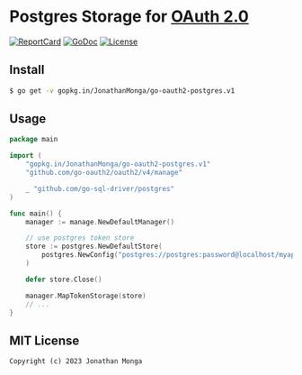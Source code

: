 # Postgres Storage for [OAuth 2.0](https://github.com/go-oauth2/oauth2)

[![ReportCard][reportcard-image]][reportcard-url] [![GoDoc][godoc-image]][godoc-url] [![License][license-image]][license-url]

## Install

``` bash
$ go get -v gopkg.in/JonathanMonga/go-oauth2-postgres.v1
```

## Usage

``` go
package main

import (
	"gopkg.in/JonathanMonga/go-oauth2-postgres.v1"
	"github.com/go-oauth2/oauth2/v4/manage"

	_ "github.com/go-sql-driver/postgres"
)

func main() {
	manager := manage.NewDefaultManager()

	// use postgres token store
	store := postgres.NewDefaultStore(
		postgres.NewConfig("postgres://postgres:password@localhost/myapp_test?sslmode=disable"),
	)

	defer store.Close()

	manager.MapTokenStorage(store)
	// ...
}

```

## MIT License

```
Copyright (c) 2023 Jonathan Monga
```

[reportcard-url]: https://goreportcard.com/report/gopkg.in/JonathanMonga/go-oauth2-postgres.v3
[reportcard-image]: https://goreportcard.com/badge/gopkg.in/JonathanMonga/go-oauth2-postgres.v3
[godoc-url]: https://godoc.org/gopkg.in/JonathanMonga/go-oauth2-postgres.v3
[godoc-image]: https://godoc.org/gopkg.in/JonathanMonga/go-oauth2-postgres.v3?status.svg
[license-url]: http://opensource.org/licenses/MIT
[license-image]: https://img.shields.io/npm/l/express.svg

